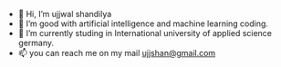 - 👋 Hi, I’m ujjwal shandilya  
- 👀 I’m good with artificial intelligence and machine learning coding.
- 🌱 I’m currently studing in International university of applied science germany.
- 📫 you can reach me on my mail ujjshan@gmail.com

<!---
ujjshan/ujjshan is a ✨ special ✨ repository because its `README.md` (this file) appears on your GitHub profile.
You can click the Preview link to take a look at your changes.
--->
